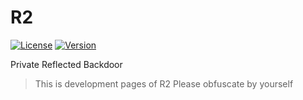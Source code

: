 # R2
[![License](https://img.shields.io/badge/license-MIT-green.svg)](LICENSE)
[![Version](https://img.shields.io/badge/version-0.1-red.svg)]()

Private Reflected Backdoor
> This is development pages of R2
> Please obfuscate by yourself
